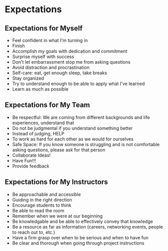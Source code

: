 # Expectations

## Expectations for Myself
- Feel confident in what I'm turning in
- Finish
- Accomplish my goals with dedication and commitment
- Surprise myself with success
- Don't let embarrassment stop me from asking questions
- Avoid distraction and procrastination
- Self-care: eat, get enough sleep, take breaks
- Stay organized
- Try to understand enough to be able to apply what I've learned
- Learn as much as possible

## Expectations for My Team
- Be respectful: We are coming from different backgrounds and life experiences, understand that
- Do not be judgmental if you understand something better
- Instead of judging, HELP
- To work as hard for each other as we would for ourselves
- Safe Space: If you know someone is struggling and is not comfortable asking questions, please ask for that person
- Collaborate Ideas!
- Have Fun!!!
- Provide feedback

## Expectations for My Instructors
- Be approachable and accessible
- Guiding in the right direction
- Encourage students to think
- Be able to read the room
- Remember when we were at our beginning
- Be knowledgable and be able to effectively convey that knowledge
- Be a resource as far as information (careers, networking events, people to reach out to, etc.)
- Have a firm grasp over when to be serious and when to have fun
- Be clear and thorough when going through project instructions
